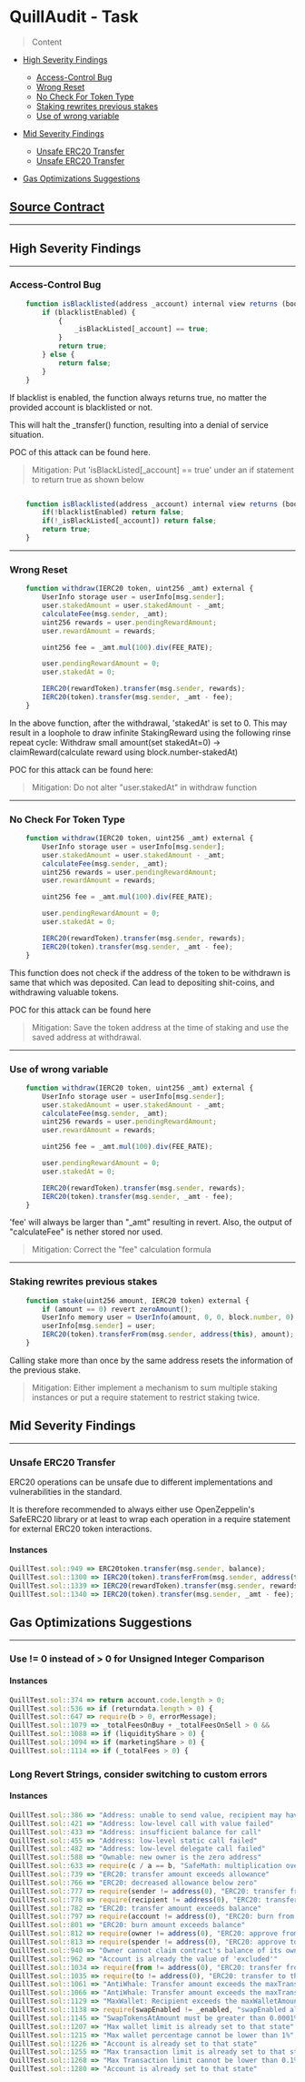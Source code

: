 # QuillAudit - Task

> Content

- [High Severity Findings](this)

  - [Access-Control Bug](this)
  - [Wrong Reset](this)
  - [No Check For Token Type](this)
  - [Staking rewrites previous stakes](this)
  - [Use of wrong variable](this)

- [Mid Severity Findings](this)

  - [Unsafe ERC20 Transfer](this)
  - [Unsafe ERC20 Transfer](this)

- [Gas Optimizations Suggestions](this)

## [Source Contract](https://github.com/Quillhash/Audit_mocks/blob/main/QuillTest.sol)

---

## High Severity Findings

---

### Access-Control Bug

```js
    function isBlacklisted(address _account) internal view returns (bool) {
        if (blacklistEnabled) {
            {
                _isBlackListed[_account] == true;
            }
            return true;
        } else {
            return false;
        }
    }
```

If blacklist is enabled, the function always returns true, no matter the provided account is blacklisted or not.

This will halt the \_transfer() function, resulting into a denial of service situation.

POC of this attack can be found here.

> Mitigation: Put 'isBlackListed[_account] == true' under an if statement to return true as shown below

```js

    function isBlacklisted(address _account) internal view returns (bool) {
        if(!blacklistEnabled) return false;
        if(!_isBlackListed[_account]) return false;
        return true;
    }
```

---

### Wrong Reset

```js
    function withdraw(IERC20 token, uint256 _amt) external {
        UserInfo storage user = userInfo[msg.sender];
        user.stakedAmount = user.stakedAmount - _amt;
        calculateFee(msg.sender, _amt);
        uint256 rewards = user.pendingRewardAmount;
        user.rewardAmount = rewards;

        uint256 fee = _amt.mul(100).div(FEE_RATE);

        user.pendingRewardAmount = 0;
        user.stakedAt = 0;

        IERC20(rewardToken).transfer(msg.sender, rewards);
        IERC20(token).transfer(msg.sender, _amt - fee);
    }
```

In the above function, after the withdrawal, 'stakedAt' is set to 0.
This may result in a loophole to draw infinite StakingReward using the following rinse repeat cycle:
Withdraw small amount(set stakedAt=0) -> claimReward(calculate reward using block.number-stakedAt)

POC for this attack can be found here:

> Mitigation: Do not alter "user.stakedAt" in withdraw function

---

### No Check For Token Type

```js
    function withdraw(IERC20 token, uint256 _amt) external {
        UserInfo storage user = userInfo[msg.sender];
        user.stakedAmount = user.stakedAmount - _amt;
        calculateFee(msg.sender, _amt);
        uint256 rewards = user.pendingRewardAmount;
        user.rewardAmount = rewards;

        uint256 fee = _amt.mul(100).div(FEE_RATE);

        user.pendingRewardAmount = 0;
        user.stakedAt = 0;

        IERC20(rewardToken).transfer(msg.sender, rewards);
        IERC20(token).transfer(msg.sender, _amt - fee);
    }
```

This function does not check if the address of the token to be withdrawn is same that which was deposited. Can lead to depositing shit-coins, and withdrawing valuable tokens.

POC for this attack can be found here

> Mitigation: Save the token address at the time of staking and use the saved address at withdrawal.

---

### Use of wrong variable

```js
    function withdraw(IERC20 token, uint256 _amt) external {
        UserInfo storage user = userInfo[msg.sender];
        user.stakedAmount = user.stakedAmount - _amt;
        calculateFee(msg.sender, _amt);
        uint256 rewards = user.pendingRewardAmount;
        user.rewardAmount = rewards;

        uint256 fee = _amt.mul(100).div(FEE_RATE);

        user.pendingRewardAmount = 0;
        user.stakedAt = 0;

        IERC20(rewardToken).transfer(msg.sender, rewards);
        IERC20(token).transfer(msg.sender, _amt - fee);
    }
```

'fee' will always be larger than "\_amt" resulting in revert.
Also, the output of "calculateFee" is nether stored nor used.

> Mitigation: Correct the "fee" calculation formula

---

### Staking rewrites previous stakes

```js
    function stake(uint256 amount, IERC20 token) external {
        if (amount == 0) revert zeroAmount();
        UserInfo memory user = UserInfo(amount, 0, 0, block.number, 0);
        userInfo[msg.sender] = user;
        IERC20(token).transferFrom(msg.sender, address(this), amount);
    }
```

Calling stake more than once by the same address resets the information of the previous stake.

> Mitigation: Either implement a mechanism to sum multiple staking instances or put a require statement to restrict staking twice.

## Mid Severity Findings

---

### Unsafe ERC20 Transfer

ERC20 operations can be unsafe due to different implementations and vulnerabilities in the standard.

It is therefore recommended to always either use OpenZeppelin's SafeERC20 library or at least to wrap each operation in a require statement for external ERC20 token interactions.

#### Instances

```js
QuillTest.sol::949 => ERC20token.transfer(msg.sender, balance);
QuillTest.sol::1300 => IERC20(token).transferFrom(msg.sender, address(this), amount);
QuillTest.sol::1339 => IERC20(rewardToken).transfer(msg.sender, rewards);
QuillTest.sol::1340 => IERC20(token).transfer(msg.sender, _amt - fee);
```

## Gas Optimizations Suggestions

---

### Use != 0 instead of > 0 for Unsigned Integer Comparison

#### Instances

```js
QuillTest.sol::374 => return account.code.length > 0;
QuillTest.sol::536 => if (returndata.length > 0) {
QuillTest.sol::647 => require(b > 0, errorMessage);
QuillTest.sol::1079 => _totalFeesOnBuy + _totalFeesOnSell > 0 &&
QuillTest.sol::1088 => if (liquidityShare > 0) {
QuillTest.sol::1094 => if (marketingShare > 0) {
QuillTest.sol::1114 => if (_totalFees > 0) {
```

### Long Revert Strings, consider switching to custom errors

#### Instances

```js
QuillTest.sol::386 => "Address: unable to send value, recipient may have reverted"
QuillTest.sol::421 => "Address: low-level call with value failed"
QuillTest.sol::433 => "Address: insufficient balance for call"
QuillTest.sol::455 => "Address: low-level static call failed"
QuillTest.sol::482 => "Address: low-level delegate call failed"
QuillTest.sol::588 => "Ownable: new owner is the zero address"
QuillTest.sol::633 => require(c / a == b, "SafeMath: multiplication overflow");
QuillTest.sol::739 => "ERC20: transfer amount exceeds allowance"
QuillTest.sol::766 => "ERC20: decreased allowance below zero"
QuillTest.sol::777 => require(sender != address(0), "ERC20: transfer from the zero address");
QuillTest.sol::778 => require(recipient != address(0), "ERC20: transfer to the zero address");
QuillTest.sol::782 => "ERC20: transfer amount exceeds balance"
QuillTest.sol::797 => require(account != address(0), "ERC20: burn from the zero address");
QuillTest.sol::801 => "ERC20: burn amount exceeds balance"
QuillTest.sol::812 => require(owner != address(0), "ERC20: approve from the zero address");
QuillTest.sol::813 => require(spender != address(0), "ERC20: approve to the zero address");
QuillTest.sol::940 => "Owner cannot claim contract's balance of its own tokens"
QuillTest.sol::962 => "Account is already the value of 'excluded'"
QuillTest.sol::1034 => require(from != address(0), "ERC20: transfer from the zero address");
QuillTest.sol::1035 => require(to != address(0), "ERC20: transfer to the zero address");
QuillTest.sol::1061 => "AntiWhale: Transfer amount exceeds the maxTransactionAmount"
QuillTest.sol::1066 => "AntiWhale: Transfer amount exceeds the maxTransactionAmount"
QuillTest.sol::1129 => "MaxWallet: Recipient exceeds the maxWalletAmount"
QuillTest.sol::1138 => require(swapEnabled != _enabled, "swapEnabled already at this state.");
QuillTest.sol::1145 => "SwapTokensAtAmount must be greater than 0.0001% of total supply"
QuillTest.sol::1207 => "Max wallet limit is already set to that state"
QuillTest.sol::1215 => "Max wallet percentage cannot be lower than 1%"
QuillTest.sol::1226 => "Account is already set to that state"
QuillTest.sol::1255 => "Max transaction limit is already set to that state"
QuillTest.sol::1268 => "Max Transaction limit cannot be lower than 0.1% of total supply"
QuillTest.sol::1280 => "Account is already set to that state"
```
